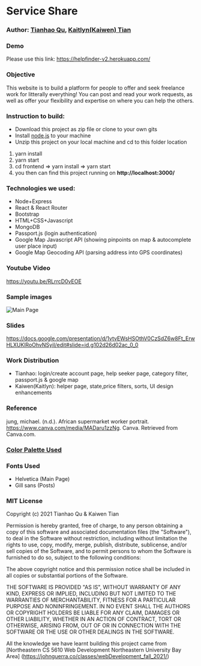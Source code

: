# Service Share

### Author: [Tianhao Qu](https://thq12345.github.io/PersonalHomepage/), [Kaitlyn(Kaiwen) Tian](https://kaitlyntian.github.io/homepage/index.html)

### Demo

Please use this link:
https://helpfinder-v2.herokuapp.com/

### Objective

This website is to build a platform for people to offer and seek freelance work for litterally everything! You can post
and read your work requests, as well as offer your flexibility and expertise on where you can help the others.

### Instruction to build:

- Download this project as zip file or clone to your own gits
- Install [node.js](https://nodejs.org/en/) to your machine
- Unzip this project on your local machine and cd to this folder location

1. yarn install
2. yarn start
3. cd frontend => yarn install => yarn start
4. you then can find this project running on **http://localhost:3000/**

### Technologies we used:

- Node+Express
- React & React Router
- Bootstrap
- HTML+CSS+Javascript
- MongoDB
- Passport.js (login authentication)
- Google Map Javascript API (showing pinpoints on map & autocomplete user place input)
- Google Map Geocoding API (parsing address into GPS coordinates)

### Youtube Video

https://youtu.be/RLrrcD0vEOE

### Sample images

![Main Page](https://github.com/thq12345/Project3/blob/development/frontend/src/images/ServiceShareScreenshot.PNG?raw=true)

### Slides

https://docs.google.com/presentation/d/1vtvEWsHSOthV0CzSdZ6w8Ft_ErwHLXUKlRoOhvNSyiI/edit#slide=id.g102d26d02ac_0_0

### Work Distribution

- Tianhao: login/create account page, help seeker page, category filter, passport.js & google map
- Kaiwen(Kaitlyn): helper page, state,price filters, sorts, UI design enhancements

### Reference
jung, michael. (n.d.). African supermarket worker portrait. https://www.canva.com/media/MADaru1zzNg. Canva. Retrieved from Canva.com.

### [Color Palette Used](https://pigment.shapefactory.co/?a=71A8C4&b=F5EFE8)

### Fonts Used
- Helvetica (Main Page)
- Gill sans (Posts)

### MIT License

Copyright (c) 2021 Tianhao Qu & Kaiwen Tian

Permission is hereby granted, free of charge, to any person obtaining a copy of this software and associated
documentation files (the "Software"), to deal in the Software without restriction, including without limitation the
rights to use, copy, modify, merge, publish, distribute, sublicense, and/or sell copies of the Software, and to permit
persons to whom the Software is furnished to do so, subject to the following conditions:

The above copyright notice and this permission notice shall be included in all copies or substantial portions of the
Software.

THE SOFTWARE IS PROVIDED "AS IS", WITHOUT WARRANTY OF ANY KIND, EXPRESS OR IMPLIED, INCLUDING BUT NOT LIMITED TO THE
WARRANTIES OF MERCHANTABILITY, FITNESS FOR A PARTICULAR PURPOSE AND NONINFRINGEMENT. IN NO EVENT SHALL THE AUTHORS OR
COPYRIGHT HOLDERS BE LIABLE FOR ANY CLAIM, DAMAGES OR OTHER LIABILITY, WHETHER IN AN ACTION OF CONTRACT, TORT OR
OTHERWISE, ARISING FROM, OUT OF OR IN CONNECTION WITH THE SOFTWARE OR THE USE OR OTHER DEALINGS IN THE SOFTWARE.

All the knowledge we have learnt building this project came
from [Northeastern CS 5610 Web Development Northeastern University Bay Area] (https://johnguerra.co/classes/webDevelopment_fall_2021/)
